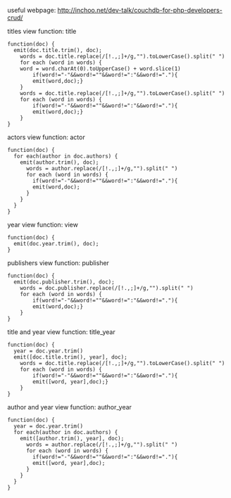 useful webpage: http://inchoo.net/dev-talk/couchdb-for-php-developers-crud/

titles view function: title
```
function(doc) {
  emit(doc.title.trim(), doc);
    words = doc.title.replace(/[!.,;]+/g,"").toLowerCase().split(" ")
    for each (word in words) {
	word = word.charAt(0).toUpperCase() + word.slice(1)
        if(word!="-"&&word!=""&&word!=":"&&word!="."){
        emit(word,doc);}
    }
    words = doc.title.replace(/[!.,;]+/g,"").toLowerCase().split(" ")
    for each (word in words) {
        if(word!="-"&&word!=""&&word!=":"&&word!="."){
        emit(word,doc);}
    }
}
```

actors view function: actor
```
function(doc) {
  for each(author in doc.authors) {
    emit(author.trim(), doc);
      words = author.replace(/[!.,;]+/g,"").split(" ")
      for each (word in words) {
        if(word!="-"&&word!=""&&word!=":"&&word!="."){
        emit(word,doc);
      }
    }
  }
}
```

year view function: view
```
function(doc) {
  emit(doc.year.trim(), doc);
}
```

publishers view function: publisher
```
function(doc) {
  emit(doc.publisher.trim(), doc);
    words = doc.publisher.replace(/[!.,;]+/g,"").split(" ")
    for each (word in words) {
        if(word!="-"&&word!=""&&word!=":"&&word!="."){
        emit(word,doc);}
    }
}
```

title and year view function: title_year
```
function(doc) {
  year = doc.year.trim()
  emit([doc.title.trim(), year], doc);
    words = doc.title.replace(/[!.,;]+/g,"").toLowerCase().split(" ")
    for each (word in words) {
        if(word!="-"&&word!=""&&word!=":"&&word!="."){
        emit([word, year],doc);}
    }
}
```
author and year view function: author_year
```
function(doc) {
  year = doc.year.trim()
  for each(author in doc.authors) {
    emit([author.trim(), year], doc);
      words = author.replace(/[!.,;]+/g,"").split(" ")
      for each (word in words) {
        if(word!="-"&&word!=""&&word!=":"&&word!="."){
        emit([word, year],doc);
      }
    }
  }
}
```
